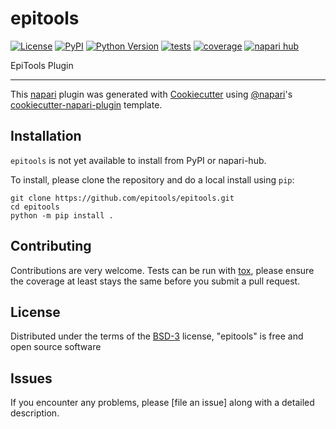 # epitools

[![License](https://img.shields.io/pypi/l/epitools.svg?color=green)](https://github.com/githubuser/epitools/raw/main/LICENSE)
[![PyPI](https://img.shields.io/pypi/v/epitools.svg?color=green)](https://pypi.org/project/epitools)
[![Python Version](https://img.shields.io/pypi/pyversions/epitools.svg?color=green)](https://python.org)
[![tests](https://github.com/githubuser/epitools/workflows/tests/badge.svg)](https://github.com/githubuser/epitools/actions)
[![coverage](https://coveralls.io/repos/github/epitools/epitools/badge.svg?branch=main)](https://coveralls.io/github/epitools/epitools?branch=main)
[![napari hub](https://img.shields.io/endpoint?url=https://api.napari-hub.org/shields/epitools)](https://napari-hub.org/plugins/epitools)

EpiTools Plugin

---

This [napari] plugin was generated with [Cookiecutter] using [@napari]'s [cookiecutter-napari-plugin] template.

<!--
Don't miss the full getting started guide to set up your new package:
https://github.com/napari/cookiecutter-napari-plugin#getting-started

and review the napari docs for plugin developers:
https://napari.org/plugins/index.html
-->

## Installation

`epitools` is not yet available to install from PyPI or napari-hub.

To install, please clone the repository and do a local install using `pip`:

```
git clone https://github.com/epitools/epitools.git
cd epitools
python -m pip install .
```

## Contributing

Contributions are very welcome. Tests can be run with [tox], please ensure
the coverage at least stays the same before you submit a pull request.

## License

Distributed under the terms of the [BSD-3] license,
"epitools" is free and open source software

## Issues

If you encounter any problems, please [file an issue] along with a detailed description.

[napari]: https://github.com/napari/napari
[cookiecutter]: https://github.com/audreyr/cookiecutter
[@napari]: https://github.com/napari
[mit]: http://opensource.org/licenses/MIT
[bsd-3]: http://opensource.org/licenses/BSD-3-Clause
[gnu gpl v3.0]: http://www.gnu.org/licenses/gpl-3.0.txt
[gnu lgpl v3.0]: http://www.gnu.org/licenses/lgpl-3.0.txt
[apache software license 2.0]: http://www.apache.org/licenses/LICENSE-2.0
[mozilla public license 2.0]: https://www.mozilla.org/media/MPL/2.0/index.txt
[cookiecutter-napari-plugin]: https://github.com/napari/cookiecutter-napari-plugin
[napari]: https://github.com/napari/napari
[tox]: https://tox.readthedocs.io/en/latest/
[pip]: https://pypi.org/project/pip/
[pypi]: https://pypi.org/
